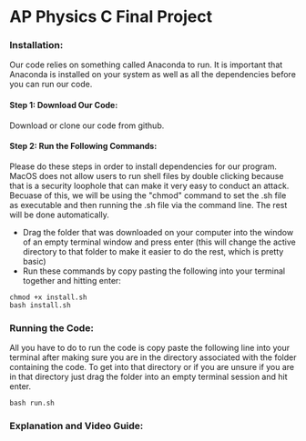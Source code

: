 # AP Physics C Final Project

### Installation:

Our code relies on something called Anaconda to run. It is important that Anaconda is installed on your system as well as all the dependencies before you can run our code.

#### Step 1: Download Our Code:

Download or clone our code from github.



#### Step 2: Run the Following Commands:

Please do these steps in order to install dependencies for our program.
MacOS does not allow users to run shell files by double clicking because that is a security loophole that can make it very easy to conduct an attack. Becuase of this, we will be using the "chmod" command to set the .sh file as executable and then running the .sh file via the command line. The rest will be done automatically.

  - Drag the folder that was downloaded on your computer into the window of an empty terminal window and press enter (this will change the active directory to that folder to make it easier to do the rest, which is pretty basic)
  - Run these commands by copy pasting the following into your terminal together and hitting enter:
  ``` 
  chmod +x install.sh
  bash install.sh
  ```
  
### Running the Code:

All you have to do to run the code is copy paste the following line into your terminal after making sure you are in the directory associated with the folder containing the code. To get into that directory or if you are unsure if you are in that directory just drag the folder into an empty terminal session and hit enter.

  ``` 
  bash run.sh
  ```
  
### Explanation and Video Guide:
